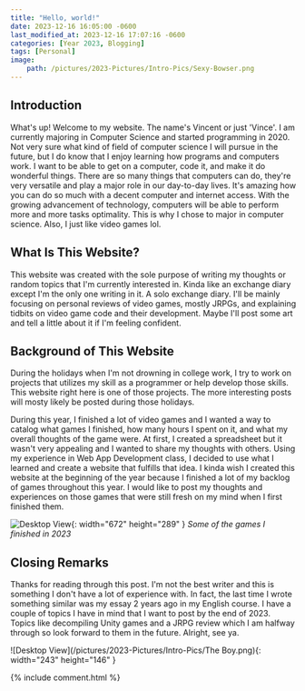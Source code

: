 ```yaml
---
title: "Hello, world!"
date: 2023-12-16 16:05:00 -0600
last_modified_at: 2023-12-16 17:07:16 -0600
categories: [Year 2023, Blogging]
tags: [Personal]
image: 
    path: /pictures/2023-Pictures/Intro-Pics/Sexy-Bowser.png
---
```



## Introduction
What's up! Welcome to my website. The name's Vincent or just 'Vince'.
I am currently majoring in Computer Science and started programming in 2020. Not very sure what kind of field of computer science I will pursue in the future, but I do know that I enjoy learning how programs and computers work. I want to be able to get on a computer, code it, and make it do wonderful things. There are so many things that computers can do, they're very versatile and play a major role in our day-to-day lives. It's amazing how you can do so much with a decent computer and internet access. With the growing advancement of technology, computers will be able to perform more and more tasks optimality. This is why I chose to major in computer science. Also, I just like video games lol.


## What Is This Website?
This website was created with the sole purpose of writing my thoughts or random topics that I'm currently interested in. Kinda like an exchange diary except I'm the only one writing in it. A solo exchange diary. I'll be mainly focusing on personal reviews of video games, mostly JRPGs, and explaining tidbits on video game code and their development. Maybe I'll post some art and tell a little about it if I'm feeling confident.

## Background of This Website
During the holidays when I'm not drowning in college work, I try to work on projects that utilizes my skill as a programmer or help develop those skills. This website right here is one of those projects. The more interesting posts will mosty likely be posted during those holidays. 

During this year, I finished a lot of video games and I wanted a way to catalog what games I finished, how many hours I spent on it, and what my overall thoughts of the game were. At first, I created a spreadsheet but it wasn't very appealing and I wanted to share my thoughts with others. Using my experience in Web App Development class, I decided to use what I learned and create a website that fulfills that idea. I kinda wish I created this website at the beginning of the year because I finished a lot of my backlog of games throughout this year. I would like to post my thoughts and experiences on those games that were still fresh on my mind when I first finished them. 

![Desktop View](/pictures/2023-Pictures/Intro-Pics/9x9-2023-Games.png){: width="672" height="289" }
_Some of the games I finished in 2023_

## Closing Remarks
Thanks for reading through this post. I'm not the best writer and this is something I don't have a lot of experience with. In fact, the last time I wrote something similar was my essay 2 years ago in my English course. I have a couple of topics I have in mind that I want to post by the end of 2023. Topics like decompiling Unity games and a JRPG review which I am halfway through so look forward to them in the future. Alright, see ya. 

![Desktop View](/pictures/2023-Pictures/Intro-Pics/The Boy.png){: width="243" height="146" }

{% include comment.html %}